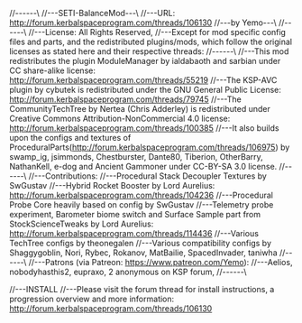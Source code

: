 //------\\
//---SETI-BalanceMod---\\
//---URL: http://forum.kerbalspaceprogram.com/threads/106130
//---by Yemo---\\
//------\\
//---License: All Rights Reserved, 
//---Except for mod specific config files and parts, and the redistributed plugins/mods, which follow the original licenses as stated here and their respective threads:
//------\\
//---This mod redistributes the plugin ModuleManager by ialdabaoth and sarbian under CC share-alike license: http://forum.kerbalspaceprogram.com/threads/55219
//---The KSP-AVC plugin by cybutek is redistributed under the GNU General Public License: http://forum.kerbalspaceprogram.com/threads/79745
//---The CommunityTechTree by Nertea (Chris Adderley) is redistributed under Creative Commons Attribution-NonCommercial 4.0 license: http://forum.kerbalspaceprogram.com/threads/100385
//---It also builds upon the configs and textures of ProceduralParts(http://forum.kerbalspaceprogram.com/threads/106975) by swamp_ig, jsimmonds, Chestburster, Dante80, Tiberion, OtherBarry, NathanKell, e-dog and Ancient Gammoner under CC-BY-SA 3.0 license.
//------\\
//---Contributions:
//---Procedural Stack Decoupler Textures by SwGustav
//---Hybrid Rocket Booster by Lord Aurelius: http://forum.kerbalspaceprogram.com/threads/104236
//---Procedural Probe Core heavily based on config by SwGustav
//---Telemetry probe experiment, Barometer biome switch and Surface Sample part from StockScienceTweaks by Lord Aurelius: http://forum.kerbalspaceprogram.com/threads/114436
//---Various TechTree configs by theonegalen
//---Various compatibility configs by Shaggygoblin, Nori, Rybec, Rokanov, MatBailie, SpacedInvader, taniwha
//------\\
//---Patrons (via Patreon: https://www.patreon.com/Yemo):
//---Aelios, nobodyhasthis2, eupraxo, 2 anonymous on KSP forum,
//------\\

//---INSTALL
//---Please visit the forum thread for install instructions, a progression overview and more information: http://forum.kerbalspaceprogram.com/threads/106130